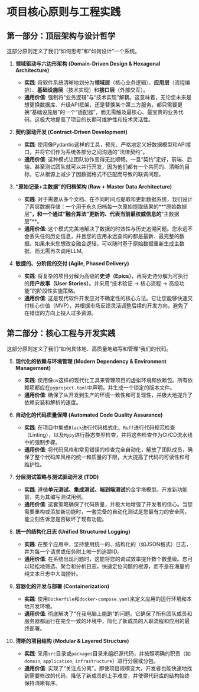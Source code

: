 # **项目核心原则与工程实践**

## **第一部分：顶层架构与设计哲学**

这部分原则定义了我们“如何思考”和“如何设计”一个系统。

1.  **领域驱动与六边形架构 (Domain-Driven Design & Hexagonal Architecture)**
    * **实践**: 将软件系统清晰地划分为**领域层**（核心业务逻辑）、**应用层**（流程编排）、**基础设施层**（技术实现）和**接口层**（外部交互）。
    * **通用价值**: 强制将“业务逻辑”与“技术实现”解耦。这意味着，无论您未来是想更换数据库、升级API框架，还是替换某个第三方服务，都只需要更换“基础设施层”的一个“适配器”，而无需触及最核心、最宝贵的业务代码。这极大地提高了项目的长期可维护性和技术灵活性。

2.  **契约驱动开发 (Contract-Driven Development)**
    * **实践**: 使用像Pydantic这样的工具，预先、严格地定义好数据模型和API接口，并将它们作为系统各部分之间沟通的“法律契约”。
    * **通用价值**: 这种模式让团队协作变得无比顺畅。一旦“契约”定好，前端、后端、甚至测试团队就可以并行开发，因为他们都有一个共同的、清晰的目标。它从根源上减少了因数据格式不匹配而导致的联调问题。

3.  **“原始记录+主数据”的归档架构 (Raw + Master Data Architecture)**
    * **实践**: 对于需要从多个文档、在不同时间点提取和更新数据系统，我们设计了两层数据存储：一个用于永久归档每一次原始提取结果的**“原始数据层”**，和一个通过“融合算法”更新的、代表当前最权威信息的**“主数据层”**。
    * **通用价值**: 这个模式完美地解决了数据的时效性与历史追溯问题。您永远不会丢失任何历史信息，并且您的应用永远查询的都是最新、最完整的数据。如果未来您想改变融合逻辑，可以随时基于原始数据重新生成主数据，而无需再次调用LLM。

4.  **敏捷的、分阶段的交付 (Agile, Phased Delivery)**
    * **实践**: 将复杂的项目分解为高级的**史诗（Epics）**，再将史诗分解为可执行的**用户故事（User Stories）**。并采用“技术验证 -> 核心流程 -> 高级功能”的阶段性实施策略。
    * **通用价值**: 这是现代软件开发应对不确定性的核心方法。它让您能够快速交付核心价值（MVP），并根据市场反馈灵活调整后续的开发方向，避免了在错误的方向上投入过多资源。

## **第二部分：核心工程与开发实践**

这部分原则定义了我们“如何具体地、高质量地编写和管理”我们的代码。

5.  **现代化的依赖与环境管理 (Modern Dependency & Environment Management)**
    * **实践**: 使用像`uv`这样的现代化工具来管理项目的虚拟环境和依赖包。所有依赖项都应在`pyproject.toml`中声明，并生成一个锁定的版本文件。
    * **通用价值**: 确保了从开发到生产的环境一致性和可复现性，并极大地提升了依赖安装和解析的速度。

6.  **自动化的代码质量保障 (Automated Code Quality Assurance)**
    * **实践**: 在项目中集成`Black`进行代码格式化、`Ruff`进行代码规范检查（Linting），以及`Mypy`进行静态类型检查，并将这些检查作为CI/CD流水线中的强制步骤。
    * **通用价值**: 将代码风格和常见错误的检查完全自动化，解放了团队成员，确保了整个代码库风格的统一和质量的下限，大大提高了代码的可读性和可维护性。

7.  **分层测试策略与测试驱动开发 (TDD)**
    * **实践**: 遵循**单元测试、集成测试、端到端测试**的金字塔模型。开发新功能前，先为其编写测试用例。
    * **通用价值**: 这套策略确保了代码质量，并极大地增强了开发者的信心。当您需要重构或添加新功能时，一套完备的自动化测试是您最有力的安全网，能立刻告诉您是否破坏了现有功能。

8.  **统一的结构化日志 (Unified Structured Logging)**
    * **实践**: 在整个应用中，坚持使用统一的、结构化的（如JSON格式）日志，并为每一个请求或任务附上唯一的追踪ID。
    * **通用价值**: 在系统出现问题时，这能将您的调试效率提升数个数量级。您可以轻松地筛选、聚合和分析日志，快速定位问题的根源，而不是在海量的纯文本日志中大海捞针。

9.  **容器化的开发与部署 (Containerization)**
    * **实践**: 使用`Dockerfile`和`docker-compose.yaml`来定义应用的运行环境和本地开发环境。
    * **通用价值**: 彻底解决了“在我电脑上能跑”的问题。它确保了所有团队成员和服务器都运行在完全一致的环境中，简化了新成员的入职流程和应用的最终部署。

10. **清晰的项目结构 (Modular & Layered Structure)**
    * **实践**: 采用`src`目录或`packages`目录来组织源代码，并按照明确的职责（如`domain`, `application`, `infrastructure`）进行分层或分包。
    * **通用价值**: 实现了“关注点分离”。即使项目规模变大，开发者也能快速地找到需要修改的代码，降低了新成员的上手难度，并使得代码库的结构始终保持清晰有序。